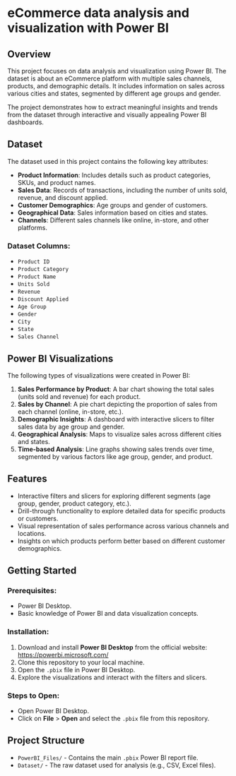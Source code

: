 # eCommerce data analysis and visualization with Power BI

## Overview
This project focuses on data analysis and visualization using Power BI. The dataset is about an eCommerce platform with multiple sales channels, products, and demographic details. It includes information on sales across various cities and states, segmented by different age groups and gender.

The project demonstrates how to extract meaningful insights and trends from the dataset through interactive and visually appealing Power BI dashboards.

## Dataset
The dataset used in this project contains the following key attributes:
- **Product Information**: Includes details such as product categories, SKUs, and product names.
- **Sales Data**: Records of transactions, including the number of units sold, revenue, and discount applied.
- **Customer Demographics**: Age groups and gender of customers.
- **Geographical Data**: Sales information based on cities and states.
- **Channels**: Different sales channels like online, in-store, and other platforms.

### Dataset Columns:
- `Product ID`
- `Product Category`
- `Product Name`
- `Units Sold`
- `Revenue`
- `Discount Applied`
- `Age Group`
- `Gender`
- `City`
- `State`
- `Sales Channel`

## Power BI Visualizations
The following types of visualizations were created in Power BI:
1. **Sales Performance by Product**: A bar chart showing the total sales (units sold and revenue) for each product.
2. **Sales by Channel**: A pie chart depicting the proportion of sales from each channel (online, in-store, etc.).
3. **Demographic Insights**: A dashboard with interactive slicers to filter sales data by age group and gender.
4. **Geographical Analysis**: Maps to visualize sales across different cities and states.
5. **Time-based Analysis**: Line graphs showing sales trends over time, segmented by various factors like age group, gender, and product.

## Features
- Interactive filters and slicers for exploring different segments (age group, gender, product category, etc.).
- Drill-through functionality to explore detailed data for specific products or customers.
- Visual representation of sales performance across various channels and locations.
- Insights on which products perform better based on different customer demographics.

## Getting Started

### Prerequisites:
- Power BI Desktop.
- Basic knowledge of Power BI and data visualization concepts.

### Installation:
1. Download and install **Power BI Desktop** from the official website: https://powerbi.microsoft.com/
2. Clone this repository to your local machine.
3. Open the `.pbix` file in Power BI Desktop.
4. Explore the visualizations and interact with the filters and slicers.

### Steps to Open:
- Open Power BI Desktop.
- Click on **File** > **Open** and select the `.pbix` file from this repository.

## Project Structure
- `PowerBI_Files/` - Contains the main `.pbix` Power BI report file.
- `Dataset/` - The raw dataset used for analysis (e.g., CSV, Excel files).

